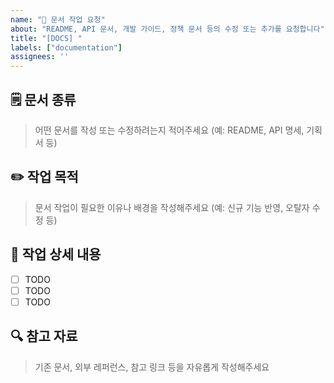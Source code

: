 ```yaml
---
name: "📄 문서 작업 요청"
about: "README, API 문서, 개발 가이드, 정책 문서 등의 수정 또는 추가를 요청합니다"
title: "[DOCS] "
labels: ["documentation"]
assignees: ''
---
```


## 🗒️ 문서 종류
> 어떤 문서를 작성 또는 수정하려는지 적어주세요 (예: README, API 명세, 기획서 등)

## ✏️ 작업 목적
> 문서 작업이 필요한 이유나 배경을 작성해주세요 (예: 신규 기능 반영, 오탈자 수정 등)

## 📝 작업 상세 내용
- [ ] TODO
- [ ] TODO
- [ ] TODO

## 🔍 참고 자료
> 기존 문서, 외부 레퍼런스, 참고 링크 등을 자유롭게 작성해주세요